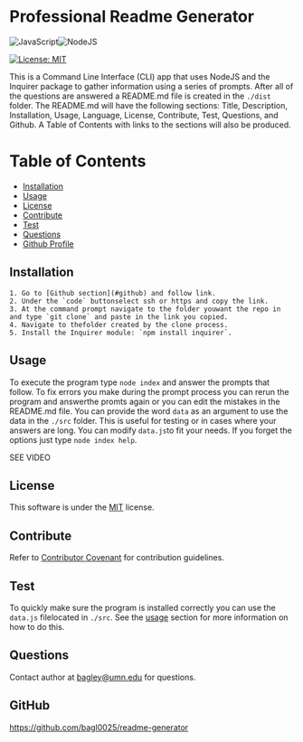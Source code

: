 
  
  # Professional Readme Generator

  ![JavaScript](https://img.shields.io/badge/javascript-%23323330.svg?style=for-the-badge&logo=javascript&logoColor=%23F7DF1E)![NodeJS](https://img.shields.io/badge/node.js-6DA55F?style=for-the-badge&logo=node.js&logoColor=white)

  [![License: MIT](https://img.shields.io/badge/License-MIT-yellow.svg)](https://opensource.org/licenses/MIT)

  This is a Command Line Interface (CLI) app that uses NodeJS and the Inquirer package to gather information using a series of prompts. After all of the questions are answered a README.md file is created in the `./dist` folder. The README.md will have the following sections: Title, Description, Installation, Usage, Language, License, Contribute, Test, Questions, and Github. 
  A Table of Contents with links to the sections will also be produced.

  # Table of Contents
  * [Installation](#installation)
  * [Usage](#usage)
  * [License](#license)
  * [Contribute](#contribute)
  * [Test](#test)
  * [Questions](#questions)
  * [Github Profile](#github)
    
  ## Installation
    1. Go to [Github section](#github) and follow link. 
    2. Under the `code` buttonselect ssh or https and copy the link. 
    3. At the command prompt navigate to the folder youwant the repo in and type `git clone` and paste in the link you copied. 
    4. Navigate to thefolder created by the clone process. 
    5. Install the Inquirer module: `npm install inquirer`.
  
  ## Usage
  To execute the program type `node index` and answer the prompts that follow. To fix errors you make during the prompt process you can rerun the program and answerthe promts again or you can edit the mistakes in the README.md file. You can provide the word `data` as an argument to use the data in the `./src` folder. This is useful for testing or in cases where your answers are long.  You can modify `data.js`to fit your needs. If you forget the options just type `node index help`.
  
  SEE VIDEO
  ## License
  This software is under the [MIT](https://opensource.org/licenses/MIT) license.
  ## Contribute
  Refer to [Contributor Covenant](https://www.contributor-covenant.org/) for contribution guidelines.
  ## Test
  To quickly make sure the program is installed correctly you can use the `data.js` filelocated in `./src`. See the [usage](#usage) section for more information on how to do this.
  ## Questions
  Contact author at bagley@umn.edu for questions.
  ## GitHub
  https://github.com/bagl0025/readme-generator
  